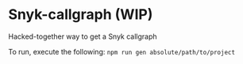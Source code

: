 # Snyk-callgraph (WIP)
Hacked-together way to get a Snyk callgraph

To run, execute the following:
`npm run gen absolute/path/to/project`
